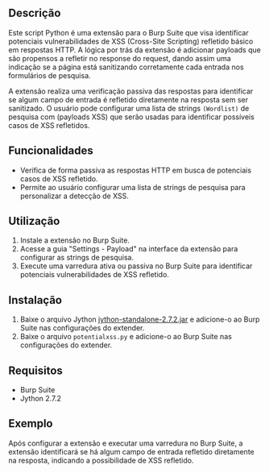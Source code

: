 ## Descrição

Este script Python é uma extensão para o Burp Suite que visa identificar potenciais vulnerabilidades de XSS (Cross-Site Scripting) refletido básico em respostas HTTP. A lógica por trás da extensão é adicionar payloads que são propensos a refletir no response do request, dando assim uma indicação se a página está sanitizando corretamente cada entrada nos formulários de pesquisa.

A extensão realiza uma verificação passiva das respostas para identificar se algum campo de entrada é refletido diretamente na resposta sem ser sanitizado. O usuário pode configurar uma lista de strings `(Wordlist)` de pesquisa com (payloads XSS) que serão usadas para identificar possíveis casos de XSS refletidos.

## Funcionalidades

- Verifica de forma passiva as respostas HTTP em busca de potenciais casos de XSS refletido.
- Permite ao usuário configurar uma lista de strings de pesquisa para personalizar a detecção de XSS.

## Utilização

1. Instale a extensão no Burp Suite.
2. Acesse a guia "Settings - Payload" na interface da extensão para configurar as strings de pesquisa.
3. Execute uma varredura ativa ou passiva no Burp Suite para identificar potenciais vulnerabilidades de XSS refletido.

## Instalação

1. Baixe o arquivo Jython [jython-standalone-2.7.2.jar](https://www.jython.org/download) e adicione-o ao Burp Suite nas configurações do extender.
2. Baixe o arquivo `potentialxss.py` e adicione-o ao Burp Suite nas configurações do extender.

## Requisitos

- Burp Suite
- Jython 2.7.2

## Exemplo

Após configurar a extensão e executar uma varredura no Burp Suite, a extensão identificará se há algum campo de entrada refletido diretamente na resposta, indicando a possibilidade de XSS refletido.
